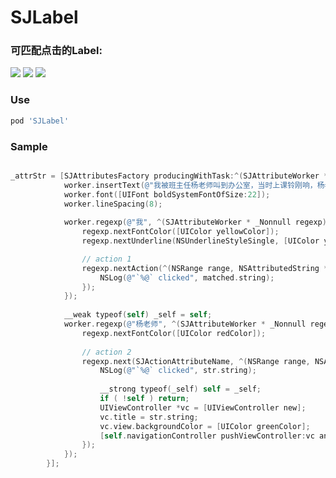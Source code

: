# SJLabel

### 可匹配点击的Label:
<img src="https://github.com/changsanjiang/SJLabel/blob/master/Demo/SJLabel/ex2.png" />

<img src="https://github.com/changsanjiang/SJAttributesFactory/blob/master/Demo/SJAttributesFactory/action.gif" />

<img src="https://github.com/changsanjiang/SJLabel/blob/master/Demo/SJLabel/ex1.png" />

### Use

```ruby
pod 'SJLabel'
```

### Sample
```Objective-C

_attrStr = [SJAttributesFactory producingWithTask:^(SJAttributeWorker * _Nonnull worker) {
            worker.insertText(@"我被班主任杨老师叫到办公室，当时上课铃刚响，杨老师过来找我，我挺奇怪的，什么事啊，可以连课都不上？", 0);
            worker.font([UIFont boldSystemFontOfSize:22]);
            worker.lineSpacing(8);
            
            worker.regexp(@"我", ^(SJAttributeWorker * _Nonnull regexp) {
                regexp.nextFontColor([UIColor yellowColor]);
                regexp.nextUnderline(NSUnderlineStyleSingle, [UIColor yellowColor]);

                // action 1
                regexp.nextAction(^(NSRange range, NSAttributedString * _Nonnull matched) {
                    NSLog(@"`%@` clicked", matched.string);
                });
            });
            
            __weak typeof(self) _self = self;
            worker.regexp(@"杨老师", ^(SJAttributeWorker * _Nonnull regexp) {
                regexp.nextFontColor([UIColor redColor]);
                
                // action 2
                regexp.next(SJActionAttributeName, ^(NSRange range, NSAttributedString *str) {
                    NSLog(@"`%@` clicked", str.string);
                    
                    __strong typeof(_self) self = _self;
                    if ( !self ) return;
                    UIViewController *vc = [UIViewController new];
                    vc.title = str.string;
                    vc.view.backgroundColor = [UIColor greenColor];
                    [self.navigationController pushViewController:vc animated:YES];
                });
            });
        }];
```


